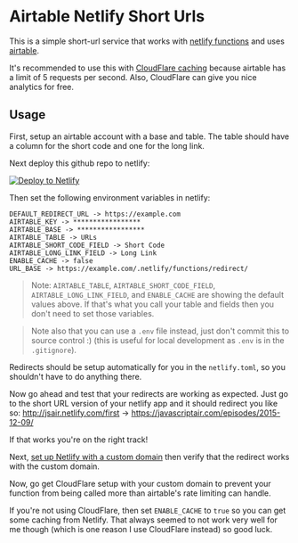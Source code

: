 # Airtable Netlify Short Urls

This is a simple short-url service that works with
[netlify functions](https://www.netlify.com/docs/functions/) and uses
[airtable](https://airtable.com).

It's recommended to use this with
[CloudFlare caching](https://support.cloudflare.com/hc/en-us/articles/200168326-Are-301-and-302-redirects-cached-by-Cloudflare-)
because airtable has a limit of 5 requests per second. Also, CloudFlare can give
you nice analytics for free.

## Usage

First, setup an airtable account with a base and table. The table should have
a column for the short code and one for the long link.

Next deploy this github repo to netlify:

[![Deploy to Netlify](https://www.netlify.com/img/deploy/button.svg)](https://app.netlify.com/start/deploy?repository=https://github.com/khriztianmoreno/airtable-netlify-short-urls)

Then set the following environment variables in netlify:

```
DEFAULT_REDIRECT_URL -> https://example.com
AIRTABLE_KEY -> *****************
AIRTABLE_BASE -> *****************
AIRTABLE_TABLE -> URLs
AIRTABLE_SHORT_CODE_FIELD -> Short Code
AIRTABLE_LONG_LINK_FIELD -> Long Link
ENABLE_CACHE -> false
URL_BASE -> https://example.com/.netlify/functions/redirect/
```

> Note: `AIRTABLE_TABLE`, `AIRTABLE_SHORT_CODE_FIELD`,
> `AIRTABLE_LONG_LINK_FIELD`, and `ENABLE_CACHE` are showing the default values
> above. If that's what you call your table and fields then you don't need to
> set those variables.

> Note also that you can use a `.env` file instead, just don't commit this to
> source control :) (this is useful for local development as `.env` is in the
> `.gitignore`).

Redirects should be setup automatically for you in the `netlify.toml`, so you
shouldn't have to do anything there.

Now go ahead and test that your redirects are working as expected. Just go to
the short URL version of your netlify app and it should redirect you like so:
http://jsair.netlify.com/first -> https://javascriptair.com/episodes/2015-12-09/

If that works you're on the right track!

Next, [set up Netlify with a custom domain](https://www.netlify.com/docs/custom-domains/)
then verify that the redirect works with the custom domain.

Now, go get CloudFlare setup with your custom domain to prevent your function
from being called more than airtable's rate limiting can handle.

If you're not using CloudFlare, then set `ENABLE_CACHE` to `true` so you can get
some caching from Netlify. That always seemed to not work very well for me
though (which is one reason I use CloudFlare instead) so good luck.
